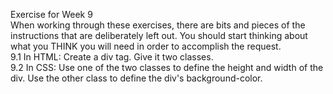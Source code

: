 Exercise for Week 9<br>
	When working through these exercises, there are bits and pieces of the instructions that are deliberately left out. You should start thinking about what you THINK you will need in order to accomplish the request. <br>
	9.1 In HTML: Create a div tag. Give it two classes.<br> 
	9.2 In CSS: Use one of the two classes to define the height and width of the div. Use the other class to define the div's background-color. <br> 
	